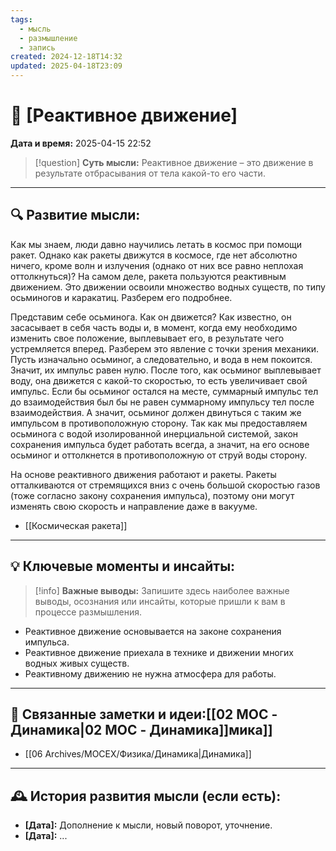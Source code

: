 ```yaml
---
tags:
  - мысль
  - размышление
  - запись
created: 2024-12-18T14:32
updated: 2025-04-18T23:09
---
```


# 💭  [Реактивное движение]

**Дата и время:** 2025-04-15 22:52

> [!question] **Суть мысли:**
> Реактивное движение – это движение в результате отбрасывания от тела какой-то его части.

---

## 🔍 Развитие мысли:

Как мы знаем, люди давно научились летать в космос при помощи ракет. Однако как ракеты движутся в космосе, где нет абсолютно ничего, кроме волн и излучения (однако от них все равно неплохая оттолкнуться)? На самом деле, ракета пользуются реактивным движением. Это движении освоили множество водных существ, по типу осьминогов и каракатиц. Разберем его подробнее. 

Представим себе осьминога. Как он движется? Как известно, он засасывает в себя часть воды и, в момент, когда ему необходимо изменить свое положение, выплевывает его, в результате чего устремляется вперед. Разберем это явление с точки зрения механики. Пусть изначально осьминог, а следовательно, и вода в нем покоится. Значит, их импульс равен нулю. После того, как осьминог выплевывает воду, она движется с какой-то скоростью, то есть увеличивает свой импульс. Если бы осьминог остался на месте, суммарный импульс тел до взаимодействия был бы не равен суммарному импульсу тел после взаимодействия. А значит, осьминог должен двинуться с таким же импульсом в противоположную сторону. Так как мы предоставляем осьминога с водой изолированной инерциальной системой, закон сохранения импульса будет работать всегда, а значит, на его основе осьминог и оттолкнется в противоположную от струй воды сторону.

На основе реактивного движения работают и ракеты. Ракеты отталкиваются от стремящихся вниз с очень большой скоростью газов (тоже согласно закону сохранения импульса), поэтому они могут изменять свою скорость и направление даже в вакууме. 

- [[Космическая ракета]]

---

## 💡 Ключевые моменты и инсайты:

> [!info] **Важные выводы:**
> Запишите здесь наиболее важные выводы, осознания или инсайты, которые пришли к вам в процессе размышления.

- Реактивное движение основывается на законе сохранения импульса.
- Реактивное движение приехала в технике и движении многих водных живых существ. 
- Реактивному движению не нужна атмосфера для работы.

---


## 🔄 Связанные заметки и идеи:[[02 MOC - Динамика|02 MOC - Динамика]]мика]]
- [[06 Archives/MOCEX/Физика/Динамика|Динамика]]

---

## 🕰️ История развития мысли (если есть):

* **[Дата]:**  Дополнение к мысли, новый поворот, уточнение.
* **[Дата]:**  ...